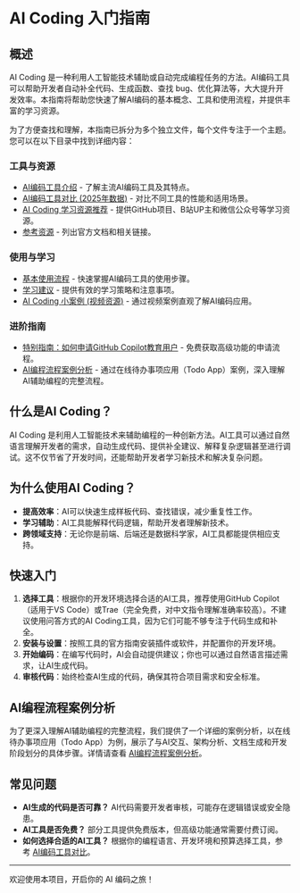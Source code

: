 # AI Coding 入门指南

## 概述

AI Coding 是一种利用人工智能技术辅助或自动完成编程任务的方法。AI编码工具可以帮助开发者自动补全代码、生成函数、查找 bug、优化算法等，大大提升开发效率。本指南将帮助您快速了解AI编码的基本概念、工具和使用流程，并提供丰富的学习资源。

为了方便查找和理解，本指南已拆分为多个独立文件，每个文件专注于一个主题。您可以在以下目录中找到详细内容：

### 工具与资源
- [AI编码工具介绍](doc/tools.md) - 了解主流AI编码工具及其特点。
- [AI编码工具对比 (2025年数据)](doc/comparison.md) - 对比不同工具的性能和适用场景。
- [AI Coding 学习资源推荐](doc/resources.md) - 提供GitHub项目、B站UP主和微信公众号等学习资源。
- [参考资源](doc/references.md) - 列出官方文档和相关链接。

### 使用与学习
- [基本使用流程](doc/workflow.md) - 快速掌握AI编码工具的使用步骤。
- [学习建议](doc/tips.md) - 提供有效的学习策略和注意事项。
- [AI Coding 小案例 (视频资源)](doc/videos.md) - 通过视频案例直观了解AI编码应用。

### 进阶指南
- [特别指南：如何申请GitHub Copilot教育用户](doc/copilot-guide.md) - 免费获取高级功能的申请流程。
- [AI编程流程案例分析](doc/example.md) - 通过在线待办事项应用（Todo App）案例，深入理解AI辅助编程的完整流程。

## 什么是AI Coding？

AI Coding 是利用人工智能技术来辅助编程的一种创新方法。AI工具可以通过自然语言理解开发者的需求，自动生成代码、提供补全建议、解释复杂逻辑甚至进行调试。这不仅节省了开发时间，还能帮助开发者学习新技术和解决复杂问题。

## 为什么使用AI Coding？

- **提高效率**：AI可以快速生成样板代码、查找错误，减少重复性工作。
- **学习辅助**：AI工具能解释代码逻辑，帮助开发者理解新技术。
- **跨领域支持**：无论你是前端、后端还是数据科学家，AI工具都能提供相应支持。

## 快速入门

1. **选择工具**：根据你的开发环境选择合适的AI工具，推荐使用GitHub Copilot（适用于VS Code）或Trae（完全免费，对中文指令理解准确率较高）。不建议使用问答方式的AI Coding工具，因为它们可能不够专注于代码生成和补全。
2. **安装与设置**：按照工具的官方指南安装插件或软件，并配置你的开发环境。
3. **开始编码**：在编写代码时，AI会自动提供建议；你也可以通过自然语言描述需求，让AI生成代码。
4. **审核代码**：始终检查AI生成的代码，确保其符合项目需求和安全标准。

## AI编程流程案例分析

为了更深入理解AI辅助编程的完整流程，我们提供了一个详细的案例分析，以在线待办事项应用（Todo App）为例，展示了与AI交互、架构分析、文档生成和开发阶段划分的具体步骤。详情请查看 [AI编程流程案例分析](doc/example.md)。

## 常见问题

- **AI生成的代码是否可靠？** AI代码需要开发者审核，可能存在逻辑错误或安全隐患。
- **AI工具是否免费？** 部分工具提供免费版本，但高级功能通常需要付费订阅。
- **如何选择合适的AI工具？** 根据你的编程语言、开发环境和预算选择工具，参考 [AI编码工具对比](doc/comparison.md)。

---

欢迎使用本项目，开启你的 AI 编码之旅！
